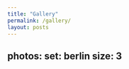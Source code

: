 ```yaml
---
title: "Gallery"
permalink: /gallery/
layout: posts
---
```


photos:
    set: berlin
    size: 3
---